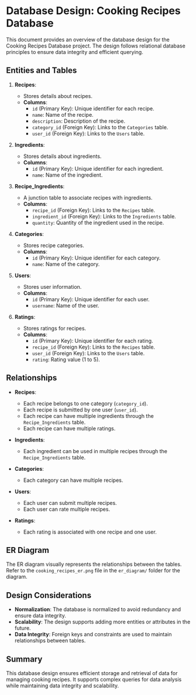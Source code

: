 # Database Design: Cooking Recipes Database

This document provides an overview of the database design for the Cooking Recipes Database project. The design follows relational database principles to ensure data integrity and efficient querying.

## Entities and Tables

1. **Recipes**:
   - Stores details about recipes.
   - **Columns**:
     - `id` (Primary Key): Unique identifier for each recipe.
     - `name`: Name of the recipe.
     - `description`: Description of the recipe.
     - `category_id` (Foreign Key): Links to the `Categories` table.
     - `user_id` (Foreign Key): Links to the `Users` table.

2. **Ingredients**:
   - Stores details about ingredients.
   - **Columns**:
     - `id` (Primary Key): Unique identifier for each ingredient.
     - `name`: Name of the ingredient.

3. **Recipe_Ingredients**:
   - A junction table to associate recipes with ingredients.
   - **Columns**:
     - `recipe_id` (Foreign Key): Links to the `Recipes` table.
     - `ingredient_id` (Foreign Key): Links to the `Ingredients` table.
     - `quantity`: Quantity of the ingredient used in the recipe.

4. **Categories**:
   - Stores recipe categories.
   - **Columns**:
     - `id` (Primary Key): Unique identifier for each category.
     - `name`: Name of the category.

5. **Users**:
   - Stores user information.
   - **Columns**:
     - `id` (Primary Key): Unique identifier for each user.
     - `username`: Name of the user.

6. **Ratings**:
   - Stores ratings for recipes.
   - **Columns**:
     - `id` (Primary Key): Unique identifier for each rating.
     - `recipe_id` (Foreign Key): Links to the `Recipes` table.
     - `user_id` (Foreign Key): Links to the `Users` table.
     - `rating`: Rating value (1 to 5).

## Relationships

- **Recipes**:
  - Each recipe belongs to one category (`category_id`).
  - Each recipe is submitted by one user (`user_id`).
  - Each recipe can have multiple ingredients through the `Recipe_Ingredients` table.
  - Each recipe can have multiple ratings.

- **Ingredients**:
  - Each ingredient can be used in multiple recipes through the `Recipe_Ingredients` table.

- **Categories**:
  - Each category can have multiple recipes.

- **Users**:
  - Each user can submit multiple recipes.
  - Each user can rate multiple recipes.

- **Ratings**:
  - Each rating is associated with one recipe and one user.

## ER Diagram

The ER diagram visually represents the relationships between the tables. Refer to the `cooking_recipes_er.png` file in the `er_diagram/` folder for the diagram.

## Design Considerations

- **Normalization**: The database is normalized to avoid redundancy and ensure data integrity.
- **Scalability**: The design supports adding more entities or attributes in the future.
- **Data Integrity**: Foreign keys and constraints are used to maintain relationships between tables.

## Summary

This database design ensures efficient storage and retrieval of data for managing cooking recipes. It supports complex queries for data analysis while maintaining data integrity and scalability.
